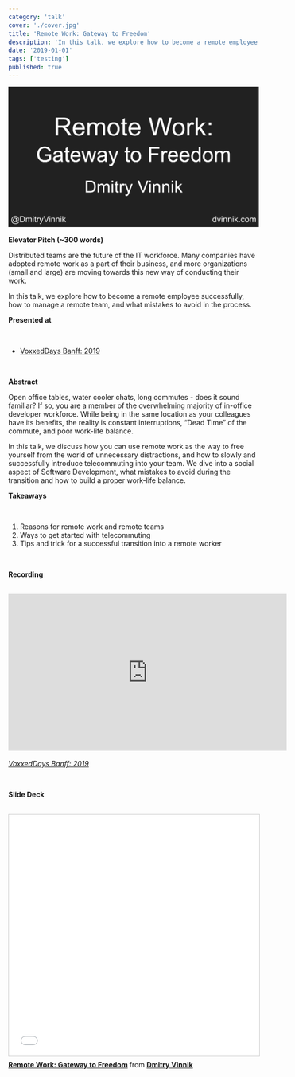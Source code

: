 ```yaml
---
category: 'talk'
cover: './cover.jpg'
title: 'Remote Work: Gateway to Freedom'
description: 'In this talk, we explore how to become a remote employee successfully, how to manage a remote team, and what mistakes to avoid in the process.'
date: '2019-01-01'
tags: ['testing']
published: true
---
```

![cover](./cover.jpg)

**Elevator Pitch (~300 words)**

Distributed teams are the future of the IT workforce. Many companies have adopted remote work as a part of their business, and more organizations (small and large) are moving towards this new way of conducting their work.

In this talk, we explore how to become a remote employee successfully, how to manage a remote team, and what mistakes to avoid in the process.

**Presented at**

<br>

- [VoxxedDays Banff: 2019](http://dvinnik.dev/events/2019/voxxeddays-banff)

<br>

**Abstract**
 
Open office tables, water cooler chats, long commutes - does it sound familiar? If so, you are a member of the overwhelming majority of in-office developer workforce. While being in the same location as your colleagues have its benefits, the reality is constant interruptions, “Dead Time” of the commute, and poor work-life balance.
 
In this talk, we discuss how you can use remote work as the way to free yourself from the world of unnecessary distractions, and how to slowly and successfully introduce telecommuting into your team. We dive into a social aspect of Software Development, what mistakes to avoid during the transition and how to build a proper work-life balance.

**Takeaways**

<br>

1. Reasons for remote work and remote teams
2. Ways to get started with telecommuting
3. Tips and trick for a successful transition into a remote worker

<br>

**Recording**

<br>

<iframe width="560" height="315" src="https://www.youtube.com/embed/INs_FyL-F8M" title="YouTube video player" frameborder="0" allow="accelerometer; autoplay; clipboard-write; encrypted-media; gyroscope; picture-in-picture" allowfullscreen></iframe>

*[VoxxedDays Banff: 2019](http://dvinnik.dev/events/2019/voxxeddays-banff)*

<br>

**Slide Deck**

<br>

<iframe src="//www.slideshare.net/slideshow/embed_code/key/1QtdPlh3nrEWpG" width="595" height="485" frameborder="0" marginwidth="0" marginheight="0" scrolling="no" style="border:1px solid #CCC; border-width:1px; margin-bottom:5px; max-width: 100%;" allowfullscreen> </iframe> <div style="margin-bottom:5px"> <strong> <a href="//www.slideshare.net/DmitryVinnik1/remote-work-gateway-to-freedom" title="Remote Work: Gateway to Freedom" target="_blank">Remote Work: Gateway to Freedom</a> </strong> from <strong><a href="//www.slideshare.net/DmitryVinnik1" target="_blank">Dmitry Vinnik</a></strong> </div>